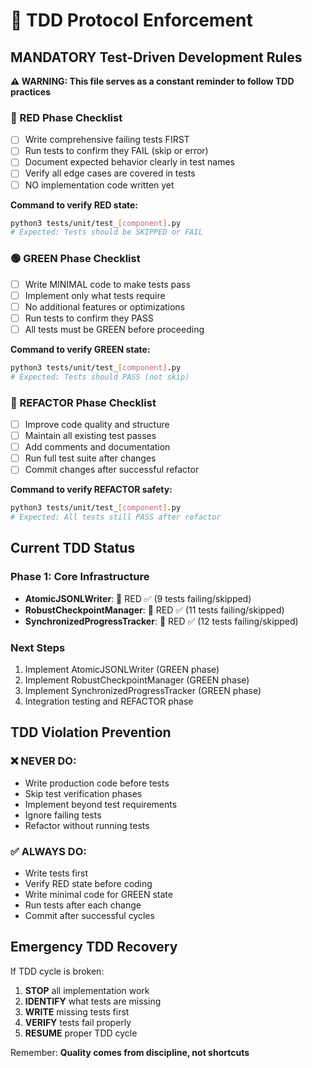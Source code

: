 # 🚨 TDD Protocol Enforcement

## MANDATORY Test-Driven Development Rules

**⚠️ WARNING: This file serves as a constant reminder to follow TDD practices**

### 🔴 RED Phase Checklist
- [ ] Write comprehensive failing tests FIRST
- [ ] Run tests to confirm they FAIL (skip or error)
- [ ] Document expected behavior clearly in test names
- [ ] Verify all edge cases are covered in tests
- [ ] NO implementation code written yet

**Command to verify RED state:**
```bash
python3 tests/unit/test_[component].py
# Expected: Tests should be SKIPPED or FAIL
```

### 🟢 GREEN Phase Checklist  
- [ ] Write MINIMAL code to make tests pass
- [ ] Implement only what tests require
- [ ] No additional features or optimizations
- [ ] Run tests to confirm they PASS
- [ ] All tests must be GREEN before proceeding

**Command to verify GREEN state:**
```bash
python3 tests/unit/test_[component].py
# Expected: Tests should PASS (not skip)
```

### 🔵 REFACTOR Phase Checklist
- [ ] Improve code quality and structure
- [ ] Maintain all existing test passes
- [ ] Add comments and documentation
- [ ] Run full test suite after changes
- [ ] Commit changes after successful refactor

**Command to verify REFACTOR safety:**
```bash
python3 tests/unit/test_[component].py
# Expected: All tests still PASS after refactor
```

## Current TDD Status

### Phase 1: Core Infrastructure
- **AtomicJSONLWriter**: 🔴 RED ✅ (9 tests failing/skipped)
- **RobustCheckpointManager**: 🔴 RED ✅ (11 tests failing/skipped)  
- **SynchronizedProgressTracker**: 🔴 RED ✅ (12 tests failing/skipped)

### Next Steps
1. Implement AtomicJSONLWriter (GREEN phase)
2. Implement RobustCheckpointManager (GREEN phase)
3. Implement SynchronizedProgressTracker (GREEN phase)
4. Integration testing and REFACTOR phase

## TDD Violation Prevention

### ❌ NEVER DO:
- Write production code before tests
- Skip test verification phases
- Implement beyond test requirements
- Ignore failing tests
- Refactor without running tests

### ✅ ALWAYS DO:
- Write tests first
- Verify RED state before coding
- Write minimal code for GREEN state
- Run tests after each change
- Commit after successful cycles

## Emergency TDD Recovery

If TDD cycle is broken:
1. **STOP** all implementation work
2. **IDENTIFY** what tests are missing
3. **WRITE** missing tests first
4. **VERIFY** tests fail properly
5. **RESUME** proper TDD cycle

Remember: **Quality comes from discipline, not shortcuts**